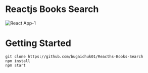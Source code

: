 # Reactjs Books Search

![React App-1](https://user-images.githubusercontent.com/90038064/185690937-c8aa9801-ecd5-488e-8e76-0b273d5724e3.png)

# Getting Started

```
git clone https://github.com/bugaichuk01/Reacths-Books-Search
npm install
npm start
```
